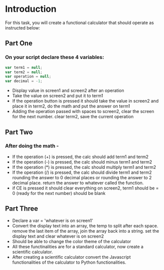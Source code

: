 # Introduction
For this task, you will create a functional calculator that should operate as instructed below:

## Part One

### On your script declare these 4 variables:
``` javascript
var term1 = null;
var term2 = null;
var operation = null;
var decimal = -1;
```
* Display value in screen1 and screen2 after an operation
* Take the value on screen2 and put it to term1
* If the operation button is pressed it should take the value in screen2 and place it in term2, do the math and put the answer on term1
* Adding the operation passed with spaces to screen2, clear the screen for the next number. clear term2, save the current operation

## Part Two
### After doing the math - 
* If the operation (+) is pressed, the calc should add term1 and term2
* If the operation (-) is pressed, the calc should minus term1 and term2
* If the operation (*) is pressed, the calc should multiply term1 and term2
* If the operation (/) is pressed, the calc should divide term1 and term2 rounding the answer to 0 decimal places or rounding the answer to 2 decimal place. return the answer to whatever called the function.
* if CE is pressed it should clear everything on screen2, term1 should be = 0 (ready for the next number) should be blank

## Part Three
* Declare a var = 'whatever is on screen1'
* Convert the display text into an array, the temp to split after each space. remove the last item of the array, join the array back into a string. set the display text and clear whatever is on screen2
* Should be able to change the color theme of the calculator
* All these functinalities are for a standard calculator, now create a scientific calculator.
* After creating a scientific calculator convert the Javascript functionalities of the calculator to Python functionalities.
